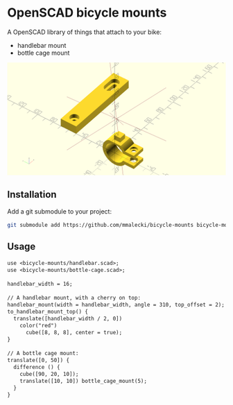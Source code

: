 # OpenSCAD bicycle mounts
A OpenSCAD library of things that attach to your bike:

  * handlebar mount
  * bottle cage mount

![All mounts](./examples/all.png)

## Installation
Add a git submodule to your project:

```sh
git submodule add https://github.com/mmalecki/bicycle-mounts bicycle-mounts
```

## Usage
```openscad
use <bicycle-mounts/handlebar.scad>;
use <bicycle-mounts/bottle-cage.scad>;

handlebar_width = 16;

// A handlebar mount, with a cherry on top:
handlebar_mount(width = handlebar_width, angle = 310, top_offset = 2);
to_handlebar_mount_top() {
  translate([handlebar_width / 2, 0])
    color("red")
      cube([8, 8, 8], center = true);
}

// A bottle cage mount:
translate([0, 50]) {
  difference () {
    cube([90, 20, 10]);
    translate([10, 10]) bottle_cage_mount(5);
  }
}
